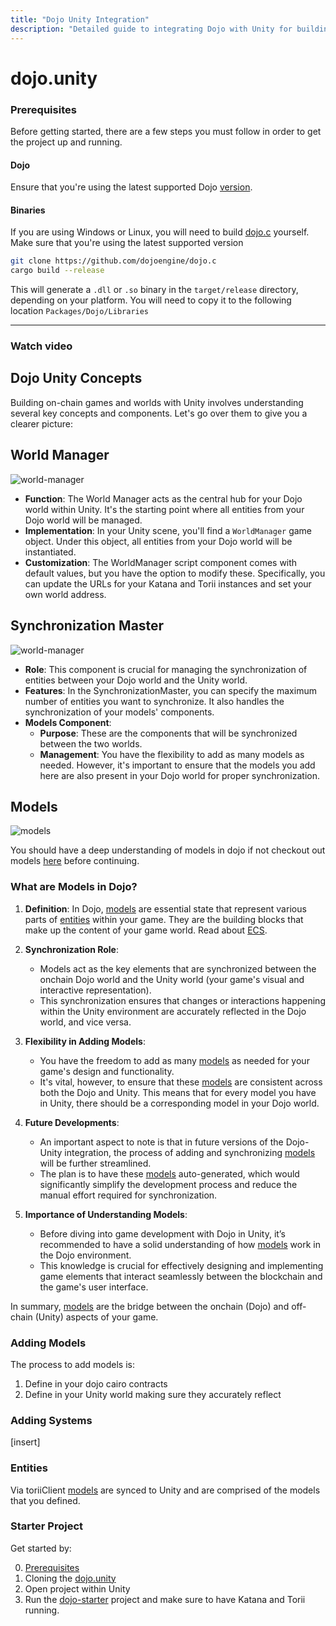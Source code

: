 ```yaml
---
title: "Dojo Unity Integration"
description: "Detailed guide to integrating Dojo with Unity for building onchain games"
---
```


# dojo.unity

### Prerequisites

Before getting started, there are a few steps you must follow in order to get the project up and running.

#### Dojo

Ensure that you're using the latest supported Dojo [version](https://github.com/dojoengine/dojo/releases).

#### Binaries

If you are using Windows or Linux, you will need to build [dojo.c](https://github.com/dojoengine/dojo.c) yourself. Make sure that you're using the latest supported version

```bash
git clone https://github.com/dojoengine/dojo.c
cargo build --release
```

This will generate a `.dll` or `.so` binary in the `target/release` directory, depending on your platform. You will need to copy it to the following location `Packages/Dojo/Libraries`

---

### Watch video

<!-- [![Watch the video](/unity-screen-grab.png)](/dojo.unity_demo.mp4) -->

## Dojo Unity Concepts

Building on-chain games and worlds with Unity involves understanding several key concepts and components. Let's go over them to give you a clearer picture:

## World Manager

![world-manager](/unity/world-manager.png)

-   **Function**: The World Manager acts as the central hub for your Dojo world within Unity. It's the starting point where all entities from your Dojo world will be managed.
-   **Implementation**: In your Unity scene, you'll find a `WorldManager` game object. Under this object, all entities from your Dojo world will be instantiated.
-   **Customization**: The WorldManager script component comes with default values, but you have the option to modify these. Specifically, you can update the URLs for your Katana and Torii instances and set your own world address.

## Synchronization Master

![world-manager](/unity/sync-master.png)

-   **Role**: This component is crucial for managing the synchronization of entities between your Dojo world and the Unity world.
-   **Features**: In the SynchronizationMaster, you can specify the maximum number of entities you want to synchronize. It also handles the synchronization of your models' components.
-   **Models Component**:
    -   **Purpose**: These are the components that will be synchronized between the two worlds.
    -   **Management**: You have the flexibility to add as many models as needed. However, it's important to ensure that the models you add here are also present in your Dojo world for proper synchronization.

## Models

![models](/unity/models.png)

You should have a deep understanding of models in dojo if not checkout out models [here](/framework/models) before continuing.

### What are Models in Dojo?

1. **Definition**: In Dojo, [models](/framework/models) are essential state that represent various parts of [entities](/framework/models/entities.md) within your game. They are the building blocks that make up the content of your game world. Read about [ECS](/tutorials/dojo-starter.mdx).

2. **Synchronization Role**:

    - Models act as the key elements that are synchronized between the onchain Dojo world and the Unity world (your game's visual and interactive representation).
    - This synchronization ensures that changes or interactions happening within the Unity environment are accurately reflected in the Dojo world, and vice versa.

3. **Flexibility in Adding Models**:

    - You have the freedom to add as many [models](/framework/models) as needed for your game's design and functionality.
    - It's vital, however, to ensure that these [models](/framework/models) are consistent across both the Dojo and Unity. This means that for every model you have in Unity, there should be a corresponding model in your Dojo world.

4. **Future Developments**:

    - An important aspect to note is that in future versions of the Dojo-Unity integration, the process of adding and synchronizing [models](/framework/models) will be further streamlined.
    - The plan is to have these [models](/framework/models) auto-generated, which would significantly simplify the development process and reduce the manual effort required for synchronization.

5. **Importance of Understanding Models**:
    - Before diving into game development with Dojo in Unity, it’s recommended to have a solid understanding of how [models](/framework/models) work in the Dojo environment.
    - This knowledge is crucial for effectively designing and implementing game elements that interact seamlessly between the blockchain and the game's user interface.

In summary, [models](/framework/models) are the bridge between the onchain (Dojo) and off-chain (Unity) aspects of your game.

### Adding Models

The process to add models is:

1. Define in your dojo cairo contracts
2. Define in your Unity world making sure they accurately reflect

### Adding Systems

[insert]

### Entities

Via toriiClient [models](/framework/models/entities.md) are synced to Unity and are comprised of the models that you defined.

### Starter Project

Get started by:

0. [Prerequisites](#prerequisites)
1. Cloning the [dojo.unity](https://github.com/dojoengine/dojo.unity)
2. Open project within Unity
3. Run the [dojo-starter](https://github.com/dojoengine/dojo-starter-unity) project and make sure to have Katana and Torii running.
